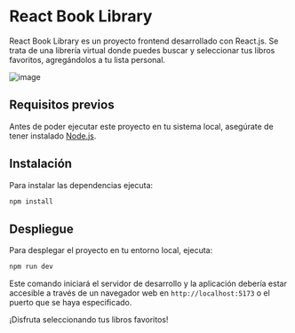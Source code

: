 # React Book Library

React Book Library es un proyecto frontend desarrollado con React.js. Se trata de una librería virtual donde puedes buscar y seleccionar tus libros favoritos, agregándolos a tu lista personal.

![image](https://github.com/WilerMS/pruebas-tecnicas/assets/70902862/afcfdd18-6969-4a48-8b72-db735a74fd59)



## Requisitos previos

Antes de poder ejecutar este proyecto en tu sistema local, asegúrate de tener instalado [Node.js](https://nodejs.org/en/).

## Instalación

Para instalar las dependencias ejecuta:

```bash
npm install
```

## Despliegue

Para desplegar el proyecto en tu entorno local, ejecuta:

```bash
npm run dev
```

Este comando iniciará el servidor de desarrollo y la aplicación debería estar accesible a través de un navegador web en `http://localhost:5173` o el puerto que se haya especificado.

¡Disfruta seleccionando tus libros favoritos!
